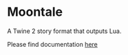 # Moontale

A Twine 2 story format that outputs Lua.

Please find documentation [here](https://moontale.hmilne.cc)
